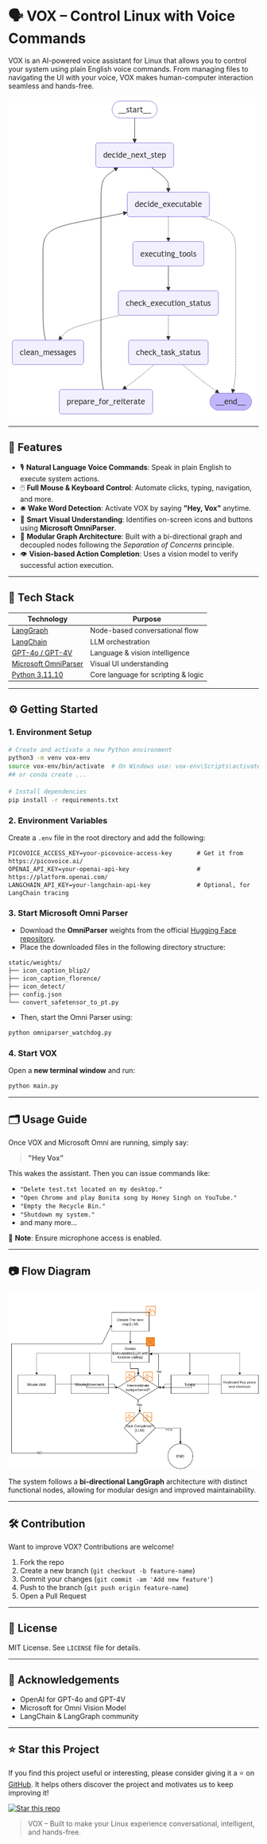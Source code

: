 # 🗣️ VOX – Control Linux with Voice Commands

VOX is an AI-powered voice assistant for Linux that allows you to control your system using plain English voice commands. From managing files to navigating the UI with your voice, VOX makes human-computer interaction seamless and hands-free.

![Architecture Graph](./static/architecture/graph.png)

---

## 🚀 Features

- 🎙️ **Natural Language Voice Commands**: Speak in plain English to execute system actions.
- 🖱️ **Full Mouse & Keyboard Control**: Automate clicks, typing, navigation, and more.
- 🛎️ **Wake Word Detection**: Activate VOX by saying **"Hey, Vox"** anytime.
- 🧠 **Smart Visual Understanding**: Identifies on-screen icons and buttons using **Microsoft OmniParser**.
- 🧩 **Modular Graph Architecture**: Built with a bi-directional graph and decoupled nodes following the *Separation of Concerns* principle.
- 👁️ **Vision-based Action Completion**: Uses a vision model to verify successful action execution.

---

## 🧱 Tech Stack

| Technology        | Purpose                                      |
|-------------------|----------------------------------------------|
| [LangGraph](https://github.com/langchain-ai/langgraph)  | Node-based conversational flow           |
| [LangChain](https://www.langchain.com/) | LLM orchestration                        |
| [GPT-4o / GPT-4V](https://openai.com/)  | Language & vision intelligence           |
| [Microsoft OmniParser](https://huggingface.co/microsoft/OmniParser) | Visual UI understanding |
| [Python 3.11.10](https://www.python.org/) | Core language for scripting & logic     |

---

## ⚙️ Getting Started

### 1. Environment Setup

```bash
# Create and activate a new Python environment
python3 -m venv vox-env
source vox-env/bin/activate  # On Windows use: vox-env\Scripts\activate
## or conda create ...

# Install dependencies
pip install -r requirements.txt
```

### 2. Environment Variables

Create a `.env` file in the root directory and add the following:

```env
PICOVOICE_ACCESS_KEY=your-picovoice-access-key       # Get it from https://picovoice.ai/
OPENAI_API_KEY=your-openai-api-key                   # https://platform.openai.com/
LANGCHAIN_API_KEY=your-langchain-api-key             # Optional, for LangChain tracing
```

### 3. Start Microsoft Omni Parser

- Download the **OmniParser** weights from the official [Hugging Face repository](https://huggingface.co/microsoft/OmniParser).
- Place the downloaded files in the following directory structure:

```
static/weights/
├── icon_caption_blip2/
├── icon_caption_florence/
├── icon_detect/
├── config.json
└── convert_safetensor_to_pt.py
```

- Then, start the Omni Parser using:

```bash
python omniparser_watchdog.py
```


### 4. Start VOX

Open a **new terminal window** and run:

```bash
python main.py
```

---

## 🗂️ Usage Guide

Once VOX and Microsoft Omni are running, simply say:

> **"Hey Vox"**

This wakes the assistant. Then you can issue commands like:

- `"Delete test.txt located on my desktop."`
- `"Open Chrome and play Bonita song by Honey Singh on YouTube."`
- `"Empty the Recycle Bin."`
- `"Shutdown my system."`
- and many more...

🛑 **Note**: Ensure microphone access is enabled.

---

## 📷 Flow Diagram

![VOX System Architecture](./static/architecture/vox_v1.png)

The system follows a **bi-directional LangGraph** architecture with distinct functional nodes, allowing for modular design and improved maintainability.

---

## 🛠️ Contribution

Want to improve VOX? Contributions are welcome!

1. Fork the repo
2. Create a new branch (`git checkout -b feature-name`)
3. Commit your changes (`git commit -am 'Add new feature'`)
4. Push to the branch (`git push origin feature-name`)
5. Open a Pull Request

---

## 📄 License

MIT License. See `LICENSE` file for details.

---

## 🙏 Acknowledgements

- OpenAI for GPT-4o and GPT-4V
- Microsoft for Omni Vision Model
- LangChain & LangGraph community

---
## ⭐ Star this Project

If you find this project useful or interesting, please consider giving it a ⭐ on [GitHub](https://github.com/ishanExtreme/vox-bot). It helps others discover the project and motivates us to keep improving it!

[![Star this repo](https://img.shields.io/github/stars/ishanExtreme/vox-bot?style=social)](https://github.com/ishanExtreme/vox-bot)

> VOX – Built to make your Linux experience conversational, intelligent, and hands-free.